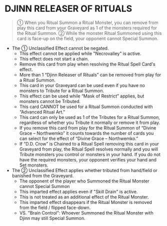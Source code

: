 # DJINN RELEASER OF RITUALS

> ① When you Ritual Summon a Ritual Monster, you can remove from play this card from your Graveyard as 1 of the monsters required for the Ritual Summon. ② While the monster Ritual Summoned using this card is face-up on the field, your opponent cannot Special Summon.

*   The ① Unclassified Effect cannot be negated.
    *   This effect cannot be applied while "Necrovalley" is active.
    *   This effect does not start a chain.
    *   Remove this card from play when resolving the Ritual Spell Card's effect.
    *   More than 1 “Djinn Releaser of Rituals” can be removed from play for a Ritual Summon.
    *   This card in your Graveyard can be used even if you have no monsters to Tribute for a Ritual Summon.
    *   This effect can be used while “Mask of Restrict” applies, but monsters cannot be Tributed.
    *   This card CANNOT be used for a Ritual Summon conducted with “Advanced Ritual Art.”
    *   This card can only be used as 1 of the Tributes for a Ritual Summon, regardless of whether you Tribute it normally or remove it from play.
    *   If you remove this card from play for the Ritual Summon of “Divine Grace – Northwemko” it counts towards the number of cards you can select for the effect of “Divine Grace – Northwemko.”
    *   If “D.D. Crow” is Chained to a Ritual Spell removing this card in your Graveyard from play, the Ritual Spell resolves normally and you will Tribute monsters you control or monsters in your hand. If you do not have the required monsters, your opponent verifies your hand and Set monsters.
*   The ② Unclassified Effect applies whether tributed from hand/field or banished from the Graveyard.
    *   The opponent of the player who Summoned the Ritual Monster cannot Special Summon
    *   This imparted effect applies even if "Skill Drain" is active.
    *   This is not treated as an additional effect of the Ritual Monster.
    *   This imparted effect disappears if the Ritual Monster is removed from the field / flipped face-down.
    *   VS. "Brain Control": Whoever Summoned the Ritual Monster with Djinn may still Special Summon.
